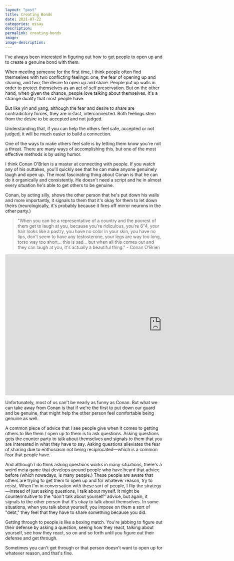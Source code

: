 ```yaml
---
layout: "post"
title: Creating Bonds
date: 2021-07-22
categories: essay
description:
permalink: creating-bonds
image:
image-description:
---
```


I've always been interested in figuring out how to get people to open up and to create a genuine bond with them.

When meeting someone for the first time, I think people often find themselves with two conflicting feelings: one, the fear of opening up and sharing, and two, the desire to open up and share. People put up walls in order to protect themselves as an act of self preservation. But on the other hand, when given the chance, people love talking about themselves. It's a strange duality that most people have.

But like yin and yang, although the fear and desire to share are contradictory forces, they are in-fact, interconnected. Both feelings stem from the desire to be accepted and not judged.

Understanding that, if you can help the others feel safe, accepted or not judged, it will be much easier to build a connection.

One of the ways to make others feel safe is by letting them know you're not a threat. There are many ways of accomplishing this, but one of the most effective methods is by using humor.

I think Conan O'Brien is a master at connecting with people. If you watch any of his outtakes, you'll quickly see that he can make anyone genuinely laugh and open up. The most fascinating thing about Conan is that he can do it organically and consistently. He doesn't need a script and he in almost every situation he's able to get others to be genuine.

Conan, by acting silly, shows the other person that he's put down his walls and more importantly, it signals to them that it's okay for them to let down theirs (neurologically, it's probably because it fires off mirror neurons in the other party.)

>"When you can be a representative of a country and the poorest of them get to laugh at you, because you're ridiculous, you're 6"4, your hair looks like a pastry, you have no color in your skin, you have no lips, don't seem to have any testosterone, your legs are way too long, torso way too short... this is sad... but when all this comes out and they can laugh at you, it's actually a beautiful thing." - Conan O'Brien

<iframe width="1000px" height="450px" src="https://www.youtube.com/embed/gCVZIpxUEhg?start=1605" title="YouTube video player" frameborder="0" allow="accelerometer; autoplay; clipboard-write; encrypted-media; gyroscope; picture-in-picture" allowfullscreen></iframe>

Unfortunately, most of us can't be nearly as funny as Conan. But what we can take away from Conan is that if we're the first to put down our guard and be genuine, that might help the other person feel comfortable being genuine as well.

A common piece of advice that I see people give when it comes to getting others to like them / open up to them is to ask questions. Asking questions gets the counter party to talk about themselves and signals to them that you are interested in what they have to say. Asking questions alleviates the fear of sharing due to enthusiasm not being reciprocated—which is a common fear that people have.

And although I do think asking questions works in many situations, there's a weird meta game that develops around people who have heard that advice before (which nowadays, is many people.) These people are aware that others are trying to get them to open up and for whatever reason, try to resist. When I'm in conversation with these sort of people, I flip the strategy—instead of just asking questions, I talk about myself. It might be counterintuitive to the "don't talk about yourself" advice, but again, it signals to the other person that it's okay to talk about themselves. In some situations, when you talk about yourself, you impose on them a sort of "debt," they feel that they have to share something because you did.

Getting through to people is like a boxing match. You're jabbing to figure out their defense by asking a question, seeing how they react, talking about yourself, see how they react, so on and so forth until you figure out their defense and get through.

Sometimes you can't get through or that person doesn't want to open up for whatever reason, and that's fine.

